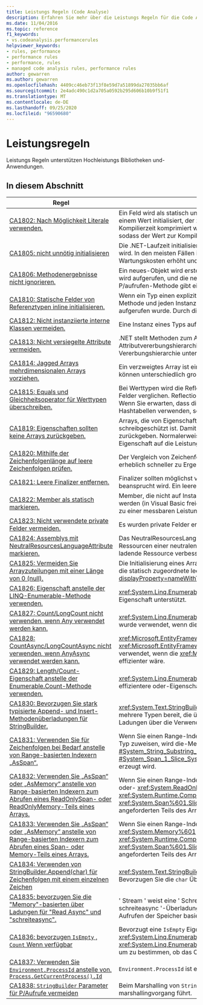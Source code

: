 ```yaml
---
title: Leistungs Regeln (Code Analyse)
description: Erfahren Sie mehr über die Leistungs Regeln für die Code Analyse.
ms.date: 11/04/2016
ms.topic: reference
f1_keywords:
- vs.codeanalysis.performancerules
helpviewer_keywords:
- rules, performance
- performance rules
- performance, rules
- managed code analysis rules, performance rules
author: gewarren
ms.author: gewarren
ms.openlocfilehash: 4409cc46eb73f13f8e59d7a51899da27035bb6af
ms.sourcegitcommit: 2e4adc490c1d2a705a0592b295d606b10b9f51f1
ms.translationtype: MT
ms.contentlocale: de-DE
ms.lasthandoff: 09/25/2020
ms.locfileid: "96590680"
---
```

# <a name="performance-rules"></a>Leistungsregeln

Leistungs Regeln unterstützen Hochleistungs Bibliotheken und-Anwendungen.

## <a name="in-this-section"></a>In diesem Abschnitt

| Regel | Beschreibung |
| - | - |
| [CA1802: Nach Möglichkeit Literale verwenden.](ca1802.md) | Ein Feld wird als statisch und schreibgeschützt deklariert (in Visual Basic freigegeben und schreibgeschützt) und mit einem Wert initialisiert, der zur Kompilierzeit berechnet werden kann. Da der Wert, der dem Zielfeld zugewiesen ist, zur Kompilierzeit komprimiert werden kann, ändern Sie die Deklaration in ein Konstantenfeld (Konstantenin Visual Basic), sodass der Wert zur Kompilierzeit anstelle der Laufzeit berechnet wird. |
| [CA1805: nicht unnötig initialisieren](ca1805.md) | Die .NET-Laufzeit initialisiert alle Felder von Verweis Typen mit ihren Standardwerten, bevor der Konstruktor ausgeführt wird. In den meisten Fällen ist das explizite Initialisieren eines Felds auf seinen Standardwert redundant, wodurch Wartungskosten erhöht und die Leistung beeinträchtigt werden kann (z. b. mit erhöhter assemblygröße). |
| [CA1806: Methodenergebnisse nicht ignorieren.](ca1806.md) | Ein neues-Objekt wird erstellt, aber nie verwendet, oder eine Methode, die eine neue Zeichenfolge erstellt und zurückgibt, wird aufgerufen, und die neue Zeichenfolge wird nie verwendet, oder eine Component Object Model (com)-oder P/aufrufen-Methode gibt ein HRESULT oder einen Fehlercode zurück, das nie verwendet wird. |
| [CA1810: Statische Felder von Referenztypen inline initialisieren.](ca1810.md) | Wenn ein Typ einen expliziten statischen Konstruktor deklariert, überprüft der JIT-Compiler (Just in Time) jede statische Methode und jeden Instanzenkonstruktor des Typs. Dadurch wird sichergestellt, dass der statische Konstruktor zuvor aufgerufen wurde. Durch die Überprüfung statischer Konstruktoren kann die Leistung herabgesetzt werden. |
| [CA1812: Nicht instanziierte interne Klassen vermeiden.](ca1812.md) | Eine Instanz eines Typs auf Assemblyebene wird nicht durch Code in der Assembly erstellt. |
| [CA1813: Nicht versiegelte Attribute vermeiden.](ca1813.md) | .NET stellt Methoden zum Abrufen von benutzerdefinierten Attributen bereit. Standardmäßig wird mit diesen Methoden die Attributvererbungshierarchie durchsucht. Durch Verwendung eines versiegelten Attributs wird das Durchsuchen der Vererbungshierarchie unterbunden und die Leistung u. U. verbessert. |
| [CA1814: Jagged Arrays mehrdimensionalen Arrays vorziehen.](ca1814.md) | Ein verzweigtes Array ist ein Array, dessen Elemente wiederum Arrays sind. Die Arrays, aus denen die Elemente bestehen, können unterschiedlich groß sein, was zu weniger Verlust von Speicherplatz für einige Datenmengen führen kann. |
| [CA1815: Equals und Gleichheitsoperator für Werttypen überschreiben.](ca1815.md) | Bei Werttypen wird die Reflection-Bibliothek von der geerbten Implementierung von Equals verwendet und der Inhalt aller Felder verglichen. Reflection ist rechenintensiv, und das Überprüfen eines jeden Felds auf Gleichheit ist eventuell unnötig. Wenn Sie erwarten, dass die Benutzer Instanzen vergleichen oder sortieren bzw. dass sie die Instanzen als Schlüssel für Hashtabellen verwenden, sollte der Werttyp Equals implementieren. |
| [CA1819: Eigenschaften sollten keine Arrays zurückgeben.](ca1819.md) | Arrays, die von Eigenschaften zurückgegeben werden, sind nicht schreibgeschützt, auch wenn die Eigenschaft schreibgeschützt ist. Damit das Array gegen Manipulationen geschützt bleibt, muss die Eigenschaft eine Kopie des Arrays zurückgeben. Normalerweise verstehen die Benutzer nicht, welche negativen Auswirkungen der Aufruf einer solchen Eigenschaft auf die Leistung hat. |
| [CA1820: Mithilfe der Zeichenfolgenlänge auf leere Zeichenfolgen prüfen.](ca1820.md) | Der Vergleich von Zeichenfolgen mit der String.Length-Eigenschaft oder der String.IsNullOrEmpty-Methode führt erheblich schneller zu Ergebnissen als das Verwenden von Equals. |
| [CA1821: Leere Finalizer entfernen.](ca1821.md) | Finalizer sollten möglichst vermieden werden, da durch Verfolgung der Objektlebensdauer zusätzliche Leistung beansprucht wird. Ein leerer Finalizer verursacht zusätzlichen Aufwand ohne jeglichen Vorteil. |
| [CA1822: Member als statisch markieren.](ca1822.md) | Member, die nicht auf Instanzdaten oder Aufrufen von Instanzmethoden zugreifen, können als statisch gekennzeichnet werden (in Visual Basic freigegeben). Danach gibt der Compiler nicht virtuelle Aufrufsites an diese Member aus. Dies kann zu einer messbaren Leistungssteigerung für leistungsabhängigen Code führen. |
| [CA1823: Nicht verwendete private Felder vermeiden.](ca1823.md) | Es wurden private Felder erkannt, auf die in der Assembly anscheinend kein Zugriff erfolgt. |
| [CA1824: Assemblys mit NeutralResourcesLanguageAttribute markieren.](ca1824.md) | Das NeutralResourcesLanguage-Attribut informiert den Ressourcen-Manager der Sprache, die verwendet wurde, um die Ressourcen einer neutralen Kultur für eine Assembly anzuzeigen. Auf diese Weise wird die Suchleistung für die erste zu ladende Ressource verbessert und Ihr Workingset kann sich verkleinern. |
| [CA1825: Vermeiden Sie Arrayzuteilungen mit einer Länge von 0 (null).](ca1825.md) | Die Initialisierung eines Arrays der Länge 0 (null) führt zu einer unnötigen Speicher Belegung. Verwenden Sie stattdessen die statisch zugeordnete leere Array Instanz, indem Sie aufrufen <xref:System.Array.Empty%2A?displayProperty=nameWithType> . Die Speicher Belegung wird für alle Aufrufe dieser Methode freigegeben. |
| [CA1826: Eigenschaft anstelle der LINQ-Enumerable-Methode verwenden.](ca1826.md) | <xref:System.Linq.Enumerable> Die LINQ-Methode wurde für einen Typ verwendet, der eine äquivalente, effizientere Eigenschaft unterstützt. |
| [CA1827: Count/LongCount nicht verwenden, wenn Any verwendet werden kann.](ca1827.md) | <xref:System.Linq.Enumerable.Count%2A> die-Methode oder die- <xref:System.Linq.Enumerable.LongCount%2A> Methode wurde verwendet, wenn die <xref:System.Linq.Enumerable.Any%2A> Methode effizienter wäre. |
| [CA1828: CountAsync/LongCountAsync nicht verwenden, wenn AnyAsync verwendet werden kann.](ca1828.md) | <xref:Microsoft.EntityFrameworkCore.EntityFrameworkQueryableExtensions.CountAsync%2A> die-Methode oder die- <xref:Microsoft.EntityFrameworkCore.EntityFrameworkQueryableExtensions.LongCountAsync%2A> Methode wurde verwendet, wenn die <xref:Microsoft.EntityFrameworkCore.EntityFrameworkQueryableExtensions.AnyAsync%2A> Methode effizienter wäre. |
| [CA1829: Length/Count-Eigenschaft anstelle der Enumerable.Count-Methode verwenden.](ca1829.md) | <xref:System.Linq.Enumerable.Count%2A> Die LINQ-Methode wurde für einen Typ verwendet, der eine äquivalente, effizientere oder-Eigenschaft unterstützt `Length` `Count` . |
| [CA1830: Bevorzugen Sie stark typisierte Append- und Insert-Methodenüberladungen für StringBuilder.](ca1830.md) | <xref:System.Text.StringBuilder.Append%2A> und <xref:System.Text.StringBuilder.Insert%2A> Stellen über Ladungen für mehrere Typen bereit, die über System. String hinausgehen.  Bevorzugen Sie nach Möglichkeit die stark typisierten über Ladungen über die Verwendung von ToString () und der Zeichen folgen basierten Überladung. |
| [CA1831: Verwenden Sie für Zeichenfolgen bei Bedarf anstelle von Range-basierten Indexern „AsSpan“.](ca1831.md) | Wenn Sie einen Range-Indexer für eine Zeichenfolge verwenden und den Wert implizit einem "Read onlyspan"- &lt; Char- &gt; Typ zuweisen, wird die-Methode <xref:System.String.Substring%2A?#System_String_Substring_System_Int32_System_Int32_> anstelle von verwendet <xref:System.Span%601.Slice%2A?#System_Span_1_Slice_System_Int32_System_Int32_> , wodurch eine Kopie des angeforderten Teils der Zeichenfolge erzeugt wird. |
| [CA1832: Verwenden Sie „AsSpan“ oder „AsMemory“ anstelle von Range-basierten Indexern zum Abrufen eines ReadOnlySpan- oder ReadOnlyMemory-Teils eines Arrays.](ca1832.md) | Wenn Sie einen Range-Indexer für ein Array verwenden und den Wert implizit einem- <xref:System.ReadOnlySpan%601> oder- <xref:System.ReadOnlyMemory%601> Typ zuweisen, wird die-Methode <xref:System.Runtime.CompilerServices.RuntimeHelpers.GetSubArray%2A> anstelle von verwendet <xref:System.Span%601.Slice%2A?#System_Span_1_Slice_System_Int32_System_Int32_> , wodurch eine Kopie des angeforderten Teils des Arrays erzeugt wird. |
| [CA1833: Verwenden Sie „AsSpan“ oder „AsMemory“ anstelle von Range-basierten Indexern zum Abrufen eines Span- oder Memory-Teils eines Arrays.](ca1833.md) | Wenn Sie einen Range-Indexer für ein Array verwenden und den Wert implizit einem- <xref:System.Span%601> oder- <xref:System.Memory%601> Typ zuweisen, wird die-Methode <xref:System.Runtime.CompilerServices.RuntimeHelpers.GetSubArray%2A> anstelle von verwendet <xref:System.Span%601.Slice%2A?#System_Span_1_Slice_System_Int32_System_Int32_> , wodurch eine Kopie des angeforderten Teils des Arrays erzeugt wird. |
| [CA1834: Verwenden von StringBuilder.Append(char) für Zeichenfolgen mit einem einzelnen Zeichen](ca1834.md) | <xref:System.Text.StringBuilder> verfügt über eine-Überladung `Append` , die einen `char` als sein Argument annimmt. Bevorzugen Sie die `char` Überladung, um die Leistung zu verbessern |
| [CA1835: bevorzugen Sie die "Memory"-basierten über Ladungen für "Read Async" und "schreiteasync".](ca1835.md) | ' Stream ' weist eine ' Schreib async '-Überladung auf, die ein ' Memory &lt; Byte &gt; ' als erstes Argument annimmt, und eine ' schreiteasync '-Überladung, die ein ' Read onlymemory &lt; Byte &gt; ' als erstes Argument annimmt. Bevorzugen Sie das Aufrufen der Speicher basierten über Ladungen, die effizienter sind. |
| [CA1836: bevorzugen `IsEmpty` , `Count` Wenn verfügbar](ca1836.md) | Bevorzugt eine `IsEmpty` Eigenschaft, die effizienter ist als `Count` , oder, `Length` <xref:System.Linq.Enumerable.Count%60%601%28System.Collections.Generic.IEnumerable%7B%60%600%7D%29> <xref:System.Linq.Enumerable.LongCount%60%601%28System.Collections.Generic.IEnumerable%7B%60%600%7D%29> um zu bestimmen, ob das Objekt Elemente enthält oder nicht. |
| [CA1837: Verwenden Sie `Environment.ProcessId` anstelle von. `Process.GetCurrentProcess().Id`](ca1837.md) | `Environment.ProcessId` ist einfacher und schneller als `Process.GetCurrentProcess().Id` . |
| [CA1838: `StringBuilder` Parameter für P/Aufrufe vermeiden](ca1838.md) | Beim Marshalling von `StringBuilder` wird immer eine native Puffer Kopie erstellt, was zu mehreren Zuordnungen für einen marshallingvorgang führt. |
